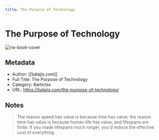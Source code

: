 ```yaml
---
title: The Purpose of Technology
---
```

# The Purpose of Technology

![rw-book-cover](https://readwise-assets.s3.amazonaws.com/static/images/article1.be68295a7e40.png)

## Metadata
- Author: [[balajis.com]]
- Full Title: The Purpose of Technology
- Category: #articles
- URL: https://balajis.com/the-purpose-of-technology/

## Notes
> The reason speed has value is because time has value; the reason time has value is because human life has value, and lifespans are finite. If you made lifespans much longer, you'd reduce the effective cost of everything.

